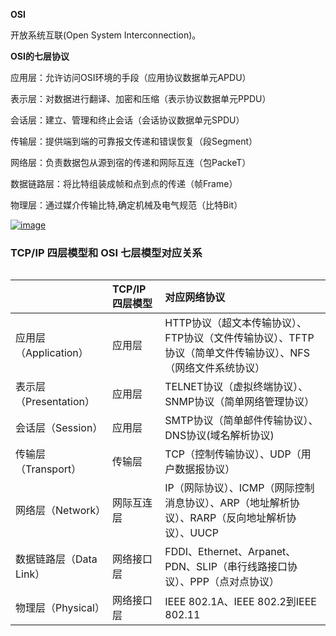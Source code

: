 **OSI**

开放系统互联\(Open System Interconnection\)。

**OSI的七层协议**

应用层：允许访问OSI环境的手段（应用协议数据单元APDU）

表示层：对数据进行翻译、加密和压缩（表示协议数据单元PPDU）

会话层：建立、管理和终止会话（会话协议数据单元SPDU）

传输层：提供端到端的可靠报文传递和错误恢复（段Segment）

网络层：负责数据包从源到宿的传递和网际互连（包PackeT）

数据链路层：将比特组装成帧和点到点的传递（帧Frame）

物理层：通过媒介传输比特,确定机械及电气规范（比特Bit）

[![](https://cloud.githubusercontent.com/assets/16357973/24079004/6dba6754-0cb8-11e7-8685-94012e703653.png "image")](https://cloud.githubusercontent.com/assets/16357973/24079004/6dba6754-0cb8-11e7-8685-94012e703653.png)

### TCP/IP 四层模型和 OSI 七层模型对应关系

|  |
| :--- |


|  | TCP/IP 四层模型 | 对应网络协议 |
| :--- | :--- | :--- |
| 应用层（Application） | 应用层 | HTTP协议（超文本传输协议）、FTP协议（文件传输协议）、TFTP协议（简单文件传输协议）、NFS（网络文件系统协议） |
| 表示层（Presentation） | 应用层 | TELNET协议（虚拟终端协议）、SNMP协议（简单网络管理协议） |
| 会话层（Session） | 应用层 | SMTP协议（简单邮件传输协议）、DNS协议\(域名解析协议\) |
| 传输层（Transport） | 传输层 | TCP（控制传输协议）、UDP（用户数据报协议） |
| 网络层（Network） | 网际互连层 | IP（网际协议）、ICMP（网际控制消息协议）、ARP（地址解析协议）、RARP（反向地址解析协议）、UUCP |
| 数据链路层（Data Link） | 网络接口层 | FDDI、Ethernet、Arpanet、PDN、SLIP（串行线路接口协议）、PPP（点对点协议） |
| 物理层（Physical） | 网络接口层 | IEEE 802.1A、IEEE 802.2到IEEE 802.11 |

  


